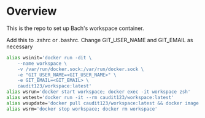 # Overview

This is the repo to set up Bach's workspace container.

Add this to .zshrc or .bashrc. Change GIT_USER_NAME and GIT_EMAIL as necessary

``` bash
alias wsinit='docker run -dit \
    --name workspace \
    -v /var/run/docker.sock:/var/run/docker.sock \
    -e "GIT_USER_NAME=<GIT_USER_NAME>" \
    -e GIT_EMAIL=<GIT_EMAIL> \
    caudit123/workspace:latest'
alias wsrun='docker start workspace; docker exec -it workspace zsh'
alias wstest='docker run -it --rm caudit123/workspace:latest'
alias wsupdate='docker pull caudit123/workspace:latest && docker image prune -f'
alias wsrm='docker stop workspace; docker rm workspace'
```

